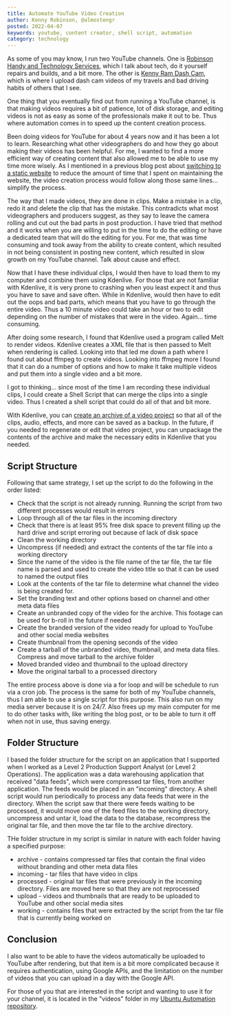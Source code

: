 ```yaml
---
title: Automate YouTube Video Creation
author: Kenny Robinson, @almostengr
posted: 2022-04-07
keywords: youtube, content creator, shell script, automation
category: technology
---
```


As some of you may know, I run two YouTube channels. One is 
<a href="https://www.youtube.com/c/RobinsonHandyandTechnologyServices?sub_confirmation=1" target="_blank">Robinson Handy and Technology Services</a>,
which I talk about tech, do it yourself repairs and builds, and a bit more. 
The other is 
<a href="https://www.youtube.com/c/KennyRamDashCam?sub_confirmation=1" target="_blank">Kenny Ram Dash Cam</a>, 
which is where I upload dash cam videos of my 
travels and bad driving habits of others that I see. 

One thing that you eventually find out from running a YouTube channel, is that making videos 
requires a bit of patience, lot of disk storage, and editing videos is not as easy as some 
of the professionals make it out to be. Thus where automation comes in to speed up the content 
creation process. 

Been doing videos for YouTube for about 4 years now and it has been a lot to learn. Researching 
what other videographers do and how they go about making their videos has been helpful. For me, 
I wanted to find a more efficient way of creating content that also allowed me to be able to 
use my time more wisely. As I mentioned in a previous blog post about 
[switching to a static website](/technology/2019.12.21-switched-blog-from-drupal-to-mkdocs) 
to reduce the amount of time that I spent on maintaining 
the website, the video creation process would follow along those same lines... 
simplify the process. 

The way that I made videos, they are done in clips. Make a mistake in a clip, redo it and 
delete the clip that has the mistake. This contradicts what most videographers and producers suggest, 
as they say to leave the camera rolling and cut out the bad parts in post production. I have 
tried that method and it works when you are willing to put in the time to do the editing or 
have a dedicated team that will do the editing for you. For me, that was time consuming and 
took away from the ability to create content, which resulted in not being consistent in posting 
new content, which resulted in slow growth on my YouTube channel. Talk about cause and effect. 

Now that I have these individual clips, I would then have to load them to my computer and 
combine them using Kdenlive. For those that are not familiar with Kdenlive, it is very prone to 
crashing when you least expect it and thus you have to save and save often. While in Kdenlive, 
would then have to edit out the oops and bad parts, which means that you have to go through the
entire video. Thus a 10 minute video could take an hour or two to edit depending on the number of 
mistakes that were in the video. Again... time consuming. 

After doing some research, I found that Kdenlive used a program called Melt to render videos. Kdenlive
creates a XML file that is then passed to Melt when rendering is called. Looking 
into that led me down a path where I found out about ffmpeg to create videos. Looking into ffmpeg 
more I found that it can do a number of options and how to make it take multiple videos and 
put them into a single video and a bit more. 

I got to thinking... since most of the time I am recording these individual clips, I could create 
a Shell Script that can merge the clips into a single video. Thus I created 
a shell script that could do all of that and bit more. 

With Kdenlive, you can 
<a href="/technology/2018.11.10-archive-project-in-kdenlive.md" target="_blank">create an archive of a video project</a>
so that all of the clips, audio, effects, 
and more can be saved as a backup. In the future, if you needed to regenerate or edit that video 
project, you can unpackage the contents of the archive and make the necessary edits in Kdenlive 
that you needed. 

## Script Structure 

Following that same strategy, I set up the script to do the following in the order listed: 

* Check that the script is not already running. Running the script from two different processes 
would result in errors
* Loop through all of the tar files in the incoming directory
* Check that there is at least 95% free disk space to prevent filling up the hard drive and 
script erroring out because of lack of disk space
* Clean the working directory
* Uncompress (if needed) and extract the contents of the tar file into a working directory
* Since the name of the video is the file name of the tar file, the tar file name is parsed and 
used to create the video title so that it can be used to named the output files 
* Look at the contents of the tar file to determine what channel the video is being created for. 
* Set the branding text and other options based on channel and other meta data files
* Create an unbranded copy of the video for the archive. This footage can be used for b-roll in the 
future if needed
* Create the branded version of the video ready for upload to YouTube and other social media websites
* Create thumbnail from the opening seconds of the video
* Create a tarball of the unbranded video, thumbnail, and meta data files. Compress and move tarball to the archive folder
* Moved branded video and thumbnail to the upload directory
* Move the original tarball to a processed directory

The entire process above is done via a for loop and will be schedule to run via a cron job. The process
is the same for both of my YouTube channels, thus I am able to use a single script for this purpose. 
This also run on my media server because it is on 24/7. Also frees up my main computer for me to do other 
tasks with, like writing the blog post, or to be able to turn it off when not in use, thus saving energy.

## Folder Structure

I based the folder structure for the script on an application that I supported when I worked as a
Level 2 Production Support Analyst (or Level 2 Operations). The application was a data warehousing application 
that received "data feeds", which were compressed tar files, from another application. 
The feeds would be placed in an "incoming" directory. A shell script would run periodically to process
any data feeds that were in the directory. When the script saw that there were feeds waiting to be 
processed, it would move one of the feed files to the working directory, uncompress and untar it, 
load the data to the database, recompress the original tar file, and then move the tar file to the archive 
directory. 

THe folder structure in my script is similar in nature with each folder having a specified purpose: 

* archive - contains compressed tar files that contain the final video without branding and other meta data files
* incoming - tar files that have video in clips
* processed - original tar files that were previously in the incoming directory. Files are moved here so that they are not reprocessed
* upload - videos and thumbnails that are ready to be uploaded to YouTube and other social media sites
* working - contains files that were extracted by the script from the tar file that is currently being worked on 

## Conclusion

I also want to be able to have the videos automatically be uploaded to YouTube after rendering, but that item is a 
bit more complicated because it requires authentication, using Google APIs, and the limitation on 
the number of videos that you can upload in a day with the Google API. 

For those of you that are interested in the script and wanting to use it for your channel, 
it is located in the "videos" folder in my 
<a href="https://github.com/almostengr/ubuntu-automation" target="_blank">Ubuntu Automation repository</a>.
